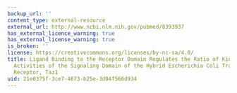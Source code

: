 ```yaml
---
backup_url: ''
content_type: external-resource
external_url: http://www.ncbi.nlm.nih.gov/pubmed/8393937
has_external_licence_warning: true
has_external_license_warning: true
is_broken: ''
license: https://creativecommons.org/licenses/by-nc-sa/4.0/
title: Ligand Binding to the Receptor Domain Regulates the Ratio of Kinase to Phosphatase
  Activities of the Signaling Domain of the Hybrid Escherichia Coli Transmembrane
  Receptor, Taz1
uid: 21e0375f-3ce7-4673-b25e-3d04f566d934
---
```

